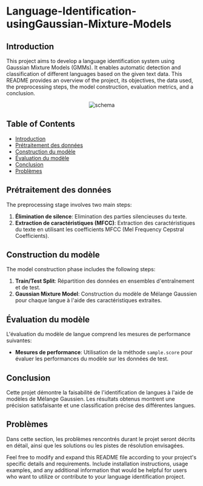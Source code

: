 # Language-Identification-usingGaussian-Mixture-Models

## Introduction
This project aims to develop a language identification system using Gaussian Mixture Models (GMMs). It enables automatic detection and classification of different languages based on the given text data. This README provides an overview of the project, its objectives, the data used, the preprocessing steps, the model construction, evaluation metrics, and a conclusion.

<p align="center">
  <img src="https://github.com/kaoutar-lakdim/Language-Identification-usingGaussian-Mixture-Models/assets/74473164/8ef52fea-7ad0-45ba-8edb-aaf514dd2865" alt="schema">
</p>

## Table of Contents
- [Introduction](#introduction)
- [Prétraitement des données](#prétraitement-des-données)
- [Construction du modèle](#construction-du-modèle)
- [Évaluation du modèle](#évaluation-du-modèle)
- [Conclusion](#conclusion)
- [Problèmes](#problèmes)

## Prétraitement des données
The preprocessing stage involves two main steps:
1. **Élimination de silence**: Elimination des parties silencieuses du texte.
2. **Extraction de caractéristiques (MFCC)**: Extraction des caractéristiques du texte en utilisant les coefficients MFCC (Mel Frequency Cepstral Coefficients).

## Construction du modèle
The model construction phase includes the following steps:
1. **Train/Test Split**: Répartition des données en ensembles d'entraînement et de test.
2. **Gaussian Mixture Model**: Construction du modèle de Mélange Gaussien pour chaque langue à l'aide des caractéristiques extraites.

## Évaluation du modèle
L'évaluation du modèle de langue comprend les mesures de performance suivantes:
- **Mesures de performance**: Utilisation de la méthode `sample.score` pour évaluer les performances du modèle sur les données de test.

## Conclusion
Cette projet démontre la faisabilité de l'identification de langues à l'aide de modèles de Mélange Gaussien. Les résultats obtenus montrent une précision satisfaisante et une classification précise des différentes langues.

## Problèmes
Dans cette section, les problèmes rencontrés durant le projet seront décrits en détail, ainsi que les solutions ou les pistes de résolution envisagées.

Feel free to modify and expand this README file according to your project's specific details and requirements. Include installation instructions, usage examples, and any additional information that would be helpful for users who want to utilize or contribute to your language identification project.
